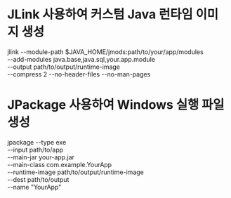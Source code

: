 # JLink 사용하여 커스텀 Java 런타임 이미지 생성
jlink --module-path $JAVA_HOME/jmods:path/to/your/app/modules \
      --add-modules java.base,java.sql,your.app.module \
      --output path/to/output/runtime-image \
      --compress 2 --no-header-files --no-man-pages

# JPackage 사용하여 Windows 실행 파일 생성
jpackage --type exe \
         --input path/to/app \
         --main-jar your-app.jar \
         --main-class com.example.YourApp \
         --runtime-image path/to/output/runtime-image \
         --dest path/to/output \
         --name "YourApp"
